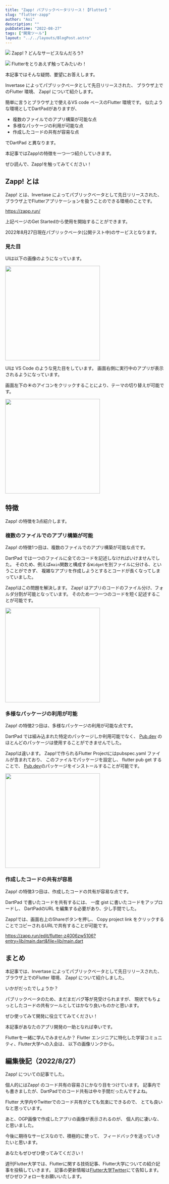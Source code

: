 ```yaml
---
title: "Zapp! パブリックベータリリース！【Flutter】"
slug: "flutter-zapp"
author: "Aoi"
description: ""
pubDatetime: "2022-08-27"
tags: ["開発ツール"]
layout: "../../layouts/BlogPost.astro"
---
```


![](https://blog.flutteruniv.com/wp-content/themes/cocoon-master/images/ojisan.png)
Zapp! ? どんなサービスなんだろう?

![](https://blog.flutteruniv.com/wp-content/themes/cocoon-master/images/obasan.png)
Flutterをとりあえず触ってみたいわ！

本記事ではそんな疑問、要望にお答えします。

Invertase によってパブリックベータとして先日リリースされた、
ブラウザ上でのFlutter 環境、 Zapp! について紹介します。

簡単に言うとブラウザ上で使えるVS code ベースのFlutter 環境です。
似たような環境としてDartPadがありますが、

- 複数のファイルでのアプリ構築が可能な点
- 多様なパッケージの利用が可能な点
- 作成したコードの共有が容易な点

でDartPad と異なります。

本記事ではZapp!の特徴を一つ一つ紹介していきます。

ぜひ読んで、Zapp!を触ってみてください！

## Zapp! とは

Zapp! とは、Invertase によってパブリックベータとして先日リリースされた、
ブラウザ上でFlutterアプリケーションを扱うことのできる環境のことです。

https://zapp.run/

上記ページのGet Startedから使用を開始することができます。

2022年8月27日現在パブリックベータ(公開テスト中)のサービスとなります。

### 見た目

UIは以下の画像のようになっています。

<img src="https://blog.flutteruniv.com/wp-content/uploads/2022/08/スクリーンショット-2022-08-27-13.49.03-1024x563.png" alt="" width="300">

UIは VS Code のような見た目をしています。
画面右側に実行中のアプリが表示されるようになっています。

画面左下の☀︎のアイコンをクリックすることにより、テーマの切り替えが可能です。

<img src="https://blog.flutteruniv.com/wp-content/uploads/2022/08/スクリーンショット-2022-08-27-13.52.51-1024x561.png" alt="" width="300">

## 特徴

Zapp! の特徴を3点紹介します。

### 複数のファイルでのアプリ構築が可能

Zapp! の特徴1つ目は、複数のファイルでのアプリ構築が可能な点です。

DartPad では一つのファイルに全てのコードを記述しなければいけませんでした。
そのため、例えば`main`関数と構成する`Widget`を別ファイルに分ける、ということができず、
複雑なアプリを作成しようとするとコードが長くなってしまっていました。

Zapp!はこの問題を解決します。
Zapp! はアプリのコードのファイル分け、フォルダ分割が可能となっています。
そのため一つ一つのコードを短く記述することが可能です。

<img src="https://blog.flutteruniv.com/wp-content/uploads/2022/08/スクリーンショット-2022-08-27-14.00.58-1024x661.png" alt="" width="300">

### 多様なパッケージの利用が可能

Zapp! の特徴2つ目は、多様なパッケージの利用が可能な点です。

DartPad では組み込まれた特定のパッケージしか利用可能でなく、
[Pub.dev](https://pub.dev/) のほとんどのパッケージは使用することができませんでした。

Zapp!は違います。
Zapp!で作られるFlutter Projectにはpubspec.yaml ファイルが含まれており、
このファイルでパッケージを設定し、
flutter pub get することで、
[Pub.dev](https://pub.dev/)のパッケージをインストールすることが可能です。

<img src="https://blog.flutteruniv.com/wp-content/uploads/2022/08/スクリーンショット-2022-08-27-14.25.34-1024x558.png" alt="" width="300">

### 作成したコードの共有が容易

Zapp! の特徴3つ目は、作成したコードの共有が容易な点です。

DartPad で書いたコードを共有するには、
一度 gist に書いたコードをアップロードし、
DartPadのURL を編集する必要があり、少し手間でした。

Zapp!では、画面右上のShareボタンを押し、
Copy project link をクリックすることでコピーされるURLで共有することが可能です。

https://zapp.run/edit/flutter-z4006zw5106?entry=lib/main.dart&file=lib/main.dart

## まとめ

本記事では、Invertase によってパブリックベータとして先日リリースされた、
ブラウザ上でのFlutter 環境、 Zapp! について紹介しました。

いかがだったでしょうか？

パブリックベータのため、まだまだバグ等が見受けられますが、
現状でもちょっとしたコードの共有ツールとしてはかなり良いものかと思います。

ぜひ使ってみて開発に役立ててみてください！

本記事があなたのアプリ開発の一助となれば幸いです。

Flutterを一緒に学んでみませんか？
Flutter エンジニアに特化した学習コミュニティ、Flutter大学への入会は、
以下の画像リンクから。

## 編集後記（2022/8/27）

Zapp! についての記事でした。

個人的にはZapp! のコード共有の容易さにかなり目をつけています。
記事内でも書きましたが、DartPadでのコード共有は中々手間だったんですよね。

Flutter 大学内やTwitterでのコード共有がとても気楽にできるので、
とても良いなと思っています。

あと、OGP画像で作成したアプリの画像が表示されるのが、
個人的に凄いな、と思いました。

今後に期待なサービスなので、積極的に使って、
フィードバックを送っていきたいと思います。

あなたもぜひぜひ使ってみてください！

週刊Flutter大学では、Flutterに関する技術記事、Flutter大学についての紹介記事を投稿していきます。
記事の更新情報は[Flutter大学Twitter](https://twitter.com/FlutterUniv)にて告知します。
ぜひぜひフォローをお願いいたします。